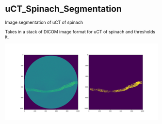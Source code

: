 # uCT_Spinach_Segmentation
Image segmentation of uCT of spinach

Takes in a stack of DICOM image format for uCT of spinach and thresholds it.

![Plot Result](https://github.com/awarn314/uCT_Spinach_Segmentation/blob/master/Raw_Images/I0002.png)
